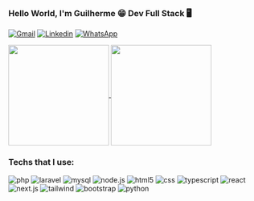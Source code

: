### Hello World, I'm Guilherme 😁 Dev Full Stack 🖥️

[![Gmail](https://img.shields.io/badge/Gmail-D14836?style=for-the-badge&logo=gmail&logoColor=white)](mailto:guilhermebflores@gmail.com)
[![Linkedin](https://img.shields.io/badge/LinkedIn-0077B5?style=for-the-badge&logo=linkedin&logoColor=white)](https://www.linkedin.com/in/devguilherme/)
[![WhatsApp](https://img.shields.io/badge/WhatsApp-25D366?style=for-the-badge&logo=whatsapp&logoColor=white)](https://api.whatsapp.com/send?phone=5551992029800)

<a href="https://github.com/gbflores/github-readme-stats">
  <img height=200 align="center" src="https://github-readme-stats.vercel.app/api?username=gbflores&count_private=true&hide=contribs,stars&show_icons=true&include_all_commits&rank_icon=github&count_private" />
</a>
<a href="https://github.com/gbflores/convoychat">
  <img height=200 align="center" src="https://github-readme-stats.vercel.app/api/top-langs?username=gbflores&layout=donut&langs_count=8&card_width=320" />
</a>

### Techs that I use:
<div style="inline-block;">
    <img alt="php" src="https://img.shields.io/badge/PHP-777BB4?style=for-the-badge&logo=php&logoColor=white">
    <img alt="laravel" src="https://img.shields.io/badge/Laravel-FF2D20?style=for-the-badge&logo=laravel&logoColor=white">
    <img alt="mysql" src="https://img.shields.io/badge/MySQL-00000F?style=for-the-badge&logo=mysql&logoColor=white">
    <img alt="node.js" src="https://img.shields.io/badge/Node.js-43853D?style=for-the-badge&logo=node.js&logoColor=white">
    <img alt="html5" src="https://img.shields.io/badge/HTML-239120?style=for-the-badge&logo=html5&logoColor=white">
    <img alt="css" src="https://img.shields.io/badge/CSS-239120?&style=for-the-badge&logo=css3&logoColor=white">
    <img alt="typescript" src="https://img.shields.io/badge/TypeScript-007ACC?style=for-the-badge&logo=typescript&logoColor=white">
    <img alt="react" src="https://img.shields.io/badge/React-20232A?style=for-the-badge&logo=react&logoColor=61DAFB">
    <img alt="next.js" src="https://img.shields.io/badge/next.js-000000?style=for-the-badge&logo=nextdotjs&logoColor=white">
    <img alt="tailwind" src="https://img.shields.io/badge/Tailwind_CSS-38B2AC?style=for-the-badge&logo=tailwind-css&logoColor=white">
    <img alt="bootstrap" src="https://img.shields.io/badge/Bootstrap-563D7C?style=for-the-badge&logo=bootstrap&logoColor=white">
    <img alt="python" src="https://img.shields.io/badge/Python-3776AB?style=for-the-badge&logo=python&logoColor=white">
</div>
